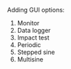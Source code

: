 
Adding GUI options:

1) Monitor
2) Data logger
3) Impact test
4) Periodic
5) Stepped sine
6) Multisine
